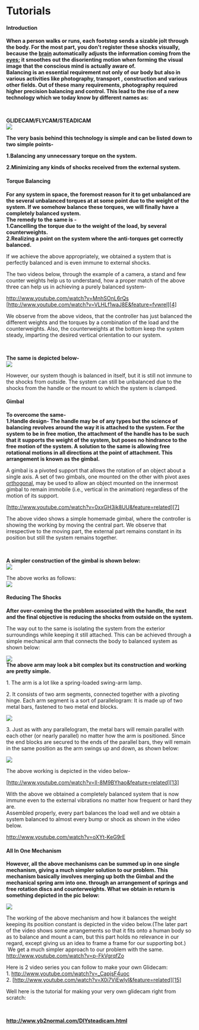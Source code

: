 # Tutorials

#### Introduction

**When a person walks or runs, each footstep sends a sizable jolt through the body. For the most part, you don't register these shocks visually, because the [brain][1] automatically adjusts the information coming from the [eyes][2]; it smoothes out the disorienting motion when forming the visual image that the conscious mind is actually aware of.  
Balancing is an essential requirement not only of our body but also in various activities like photography, transport , construction and various other fields. Out of these many requirements, photography required higher precision balancing and control. This lead to the rise of a new technology which we today know by different names as:**

 

**GLIDECAM/FLYCAM/STEADICAM  
![][3]**

**The very basis behind this technology is simple and can be listed down to two simple points-**

**1.Balancing any unnecessary torque on the system.**

**2.Minimizing any kinds of shocks received from the external system.**

#### Torque Balancing

**For any system in space, the foremost reason for it to get unbalanced are the several unbalanced torques at at some point due to the weight of the system. If we somehow balance these torques, we will finally have a completely balanced system.  
The remedy to the same is -  
1.Cancelling the torque due to the weight of the load, by several counterweights.  
2.Realizing a point on the system where the anti-torques get correctly balanced.**

If we achieve the above appropriately, we obtained a system that is perfectly balanced and is even immune to external shocks.

The two videos below, through the example of a camera, a stand and few counter weights help us to understand, how a proper match of the above three can help us in achieving a purely balanced system-

<http://www.youtube.com/watch?v=MnhSOnL6rQs>  
[http://www.youtube.com/watch?v=VLHLf1waJ8E&feature=fvwrel][4]

We observe from the above videos, that the controller has just balanced the different weights and the torques by a combination of the load and the counterweights. Also, the counterweights at the bottom keep the system steady, imparting the desired vertical orientation to our system.

 

**The same is depicted below-  
![][5]**

However, our system though is balanced in itself, but it is still not immune to the shocks from outside. The system can still be unbalanced due to the shocks from the handle or the mount to which the system is clamped.

#### Gimbal

**To overcome the same-  
1.Handle design- The handle may be of any types but the science of balancing revolves around the way it is attached to the system. For the system to be in free motion, the attachment of the handle has to be such that it supports the weight of the system, but poses no hindrance to the free motion of the system. A solution to the same is allowing free rotational motions in all directions at the point of attachment. This arrangement is known as the gimbal.**

A gimbal is a pivoted support that allows the rotation of an object about a single axis. A set of two gimbals, one mounted on the other with pivot axes [orthogonal][6], may be used to allow an object mounted on the innermost gimbal to remain immobile (i.e., vertical in the animation) regardless of the motion of its support.

[http://www.youtube.com/watch?v=0xxGH3jk8UU&feature=related][7]

The above video shows a simple homemade gimbal, where the controller is showing the working by moving the central part. We observe that irrespective to the moving part, the external part remains constant in its position but still the system remains together.

 

**A simpler construction of the gimbal is shown below:  
![][8]**

The above works as follows:  
![][9]

#### Reducing The Shocks

**After over-coming the the problem associated with the handle, the next and the final objective is reducing the shocks from outside on the system.**

The way out to the same is isolating the system from the exterior surroundings while keeping it still attached. This can be achieved through a simple mechanical arm that connects the body to balanced system as shown below:

  
**![][10]  
The above arm may look a bit complex but its construction and working are pretty simple.**

1\. The arm is a lot like a spring-loaded swing-arm lamp.

2\. It consists of two arm segments, connected together with a pivoting hinge. Each arm segment is a sort of parallelogram: It is made up of two metal bars, fastened to two metal end blocks.

  
**![][11]**

3\. Just as with any parallelogram, the metal bars will remain parallel with each other (or nearly parallel) no matter how the arm is positioned. Since the end blocks are secured to the ends of the parallel bars, they will remain in the same position as the arm swings up and down, as shown below:

  
**![][12]**

The above working is depicted in the video below-

[http://www.youtube.com/watch?v=Il-8M9BYhao&feature=related][13]

With the above we obtained a completely balanced system that is now immune even to the external vibrations no matter how frequent or hard they are.  
Assembled properly, every part balances the load well and we obtain a system balanced to almost every bump or shock as shown in the video below.

<http://www.youtube.com/watch?v=oXYt-KeG9rE>

#### All In One Mechanism

**However, all the above mechanisms can be summed up in one single mechanism, giving a much simpler solution to our problem. This mechanism basically involves merging up both the Gimbal and the mechanical spring arm into one. through an arrangement of springs and free rotation discs and counterweights. What we obtain in return is something depicted in the pic below:**

  
**![][14]**

The working of the above mechanism and how it balances the weight keeping its position constant is depicted in the video below.(The later part of the video shows some arrangements so that it fits onto a human body so as to balance and mount a cam, but this part holds no relevance in our regard, except giving us an idea to frame a frame for our supporting bot.)  We get a much simpler approach to our problem with the same.  
<http://www.youtube.com/watch?v=p-FkVgrqfZo>

Here is 2 video series you can follow to make your own Glidecam:  
1\. <http://www.youtube.com/watch?v=_CapjsF4uoc>  
2\. [http://www.youtube.com/watch?v=X0i7ViEwlyI&feature=related][15]

Well here is the tutorial for making your very own glidecam right from scratch:

 

**<http://www.yb2normal.com/DIYsteadicam.html>**

[1]: http://entertainment.howstuffworks.com/brain.htm
[2]: http://entertainment.howstuffworks.com/eye.htm
[3]: https://lh6.googleusercontent.com/w8kuAg1QeQ5eFFIRAqkrFn_YpMMn4DA3qRNL5GVnuXIXOOH25vbrJgdXg_OMRTMlbJw971w_2KFTjfULJvHKQZIILuduuNfeZqARVOMPuJxA_6_xmTI
[4]: http://www.youtube.com/watch?v=VLHLf1waJ8E&feature=fvwrel
[5]: https://lh3.googleusercontent.com/9BM-gU_QIOaVdk_rKMOStSic0Fs-mcMTfD5BE1Ed3QQ1Zwl1eYB0YYG1dyBtiHlTx3GI7x9wJW3YyF1KXFhiNJNSIM1rTwx7gXbiOSRWW9EZqO3EGBo
[6]: http://en.wikipedia.org/wiki/Orthogonal
[7]: http://www.youtube.com/watch?v=0xxGH3jk8UU&feature=related
[8]: https://lh6.googleusercontent.com/Jj5M5NVtdw1HwuLDf82wHCTZ8xu5y_WkblhOxgtZc1p7lRWW2Enl4ePJ5955bNrvR42N2K_HlItV1dBvv1kyX87TEOj6zxEPbLqzrZsiEdWiMGaMwZI
[9]: https://lh6.googleusercontent.com/YDBbq3z1uJy9yADvKZLqyLSvOezHzh9HgvwkYhqSqZaoGGYFyl7I2t3NLtWNzdDfiLTpOGHBcN8Op6XYI_mdMKk1w08IypBx3QofeU1_5a9Tjo5NunU
[10]: https://lh5.googleusercontent.com/h3OejTVKonpbH-xerXEtTiahS2xXLRWKEZe7G2Hi7EmpaflQ5Dq4qEcilCXj_r25_8ETAEOqMLxp6rdudM52V3_h4tubzliOY7i7ECWMCCUiaEqS4-M
[11]: https://lh4.googleusercontent.com/VOyRulKmxZ17uV89vgs2yjUtuC3QtjrbVKomudPcB0FIBNL0iGVx-paS-Zbc8oq1hrhLEntVYR0Jwt8KTd1G4r8jrCYFi7KT-8cAqOgwLFBkVEmvGRk
[12]: https://lh3.googleusercontent.com/1vq5XpLG3Wr7J-WZGHhN-Rto9xhgZ3xvjK3jh1mckSPLwWqZOHsvIHWHRHvOR_5DDL2jMePKt_U1d936TzXqlEI1GHNR0vehGqzdRwvOLvj-crynVjs
[13]: http://www.youtube.com/watch?v=Il-8M9BYhao&feature=related
[14]: https://lh4.googleusercontent.com/moRAs6rYSrN3bz7y_9RwnqodA3p7N7okFxPKIIHcdGdMoqBj_y8Bn2Uco52lumPGqLTkuuQLJKvWtzc79DLfHh647jfdjbmi5kueu-NYzE2tUbEZEUQ
[15]: http://www.youtube.com/watch?v=X0i7ViEwlyI&feature=related

